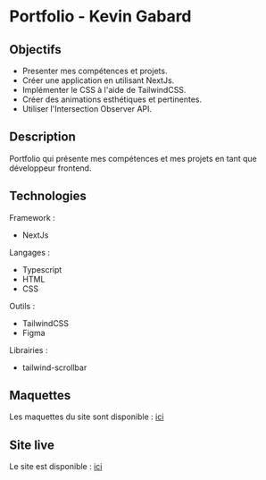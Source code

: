 # Portfolio - Kevin Gabard

## Objectifs
- Presenter mes compétences et projets.
- Créer une application en utilisant NextJs.
- Implémenter le CSS à l'aide de TailwindCSS.
- Créer des animations esthétiques et pertinentes.
- Utiliser l'Intersection Observer API.

## Description
Portfolio qui présente mes compétences et mes projets en tant que développeur frontend. 

## Technologies
Framework :
- NextJs

Langages :
- Typescript
- HTML
- CSS

Outils :
- TailwindCSS
- Figma

Librairies :
- tailwind-scrollbar

## Maquettes
Les maquettes du site sont disponible : [ici](https://www.figma.com/file/NTEG2LLhulsRbiKDhUxnzT/Portfolio?node-id=0%3A1&t=PtSKrrPH57UWKpB8-1)

## Site live
Le site est disponible : [ici]()